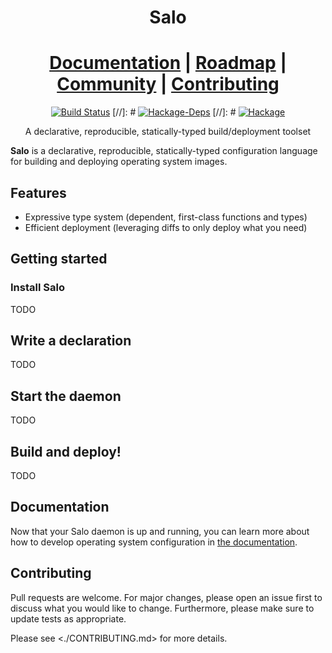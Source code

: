<h1 align="center">Salo</h1>

<h1 align="center">
    <a href="https://semc-labs.github.io/Salo/">Documentation</a>
  | <a href="https://github.com/orgs/semc-labs/projects/2/views/1?filterQuery=salo">Roadmap</a>
  | <a href="https://discord.gg/uxGFjp65pK">Community</a>
  | <a href="./CONTRIBUTING.org">Contributing</a>
</h1>

<p align="center">
  <a href="https://github.com/semc-labs/salo/actions"><img alt="Build Status" src="https://github.com/semc-labs/Salo/actions/workflows/ci.yml/badge.svg"></a>
[//]: #  <a href="https://hackage.haskell.org/package/salo"> <img alt="Hackage-Deps" src="https://img.shields.io/hackage-deps/v/salo"></a>
[//]: #  <a href="https://hackage.haskell.org/package/salo"> <img alt="Hackage"      src="https://img.shields.io/hackage/v/salo"></a>
</p>

<p align="center"> A declarative, reproducible, statically-typed build/deployment toolset </p>

**Salo** is a declarative, reproducible, statically-typed configuration language for building and deploying operating system images.

## Features
 * Expressive type system (dependent, first-class functions and types)
 * Efficient deployment (leveraging diffs to only deploy what you need)
 
## Getting started

### Install Salo

TODO

## Write a declaration

TODO

## Start the daemon

TODO

## Build and deploy!

TODO

## Documentation

Now that your Salo daemon is up and running, you can learn more about how to develop operating system configuration in [the documentation](https://semc-labs.github.io/Salo/).

## Contributing

Pull requests are welcome. For major changes, please open an issue first to discuss what you would like to change. Furthermore, please make sure to update tests as appropriate.

Please see <./CONTRIBUTING.md> for more details.

